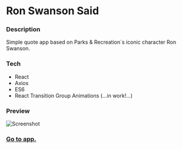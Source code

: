# Ron Swanson Said

### Description

Simple quote app based on Parks & Recreation`s iconic character Ron Swanson.

### Tech

- React
- Axios
- ES6
- React Transition Group Animations (...in work!...)

### Preview

![Screenshot](../src/Parks&Recreation/ronShot.png)

### [Go to app.](https://ron-swanson-said.now.sh/)
